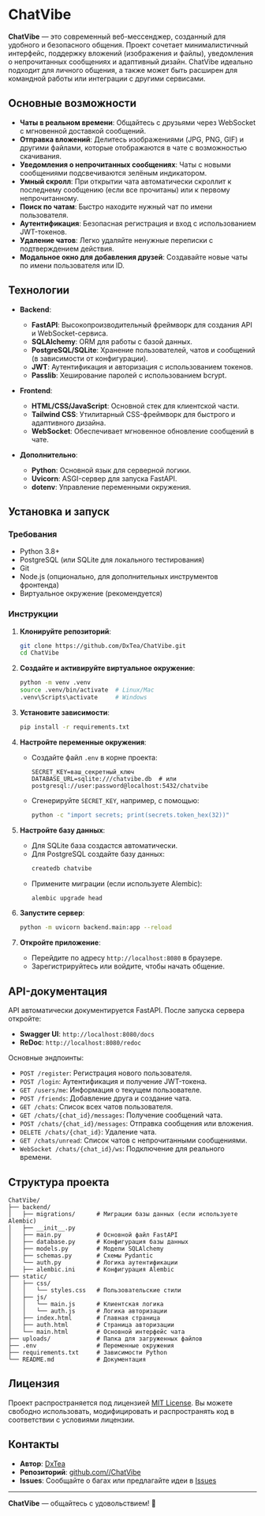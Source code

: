 # ChatVibe

[//]: # (![ChatVibe Logo]&#40;https://via.placeholder.com/150?text=ChatVibe&#41; <!-- Замените на ваш логотип, если есть -->)

**ChatVibe** — это современный веб-мессенджер, созданный для удобного и безопасного общения. Проект сочетает минималистичный интерфейс, поддержку вложений (изображения и файлы), уведомления о непрочитанных сообщениях и адаптивный дизайн. ChatVibe идеально подходит для личного общения, а также может быть расширен для командной работы или интеграции с другими сервисами.

## Основные возможности

- **Чаты в реальном времени**: Общайтесь с друзьями через WebSocket с мгновенной доставкой сообщений.
- **Отправка вложений**: Делитесь изображениями (JPG, PNG, GIF) и другими файлами, которые отображаются в чате с возможностью скачивания.
- **Уведомления о непрочитанных сообщениях**: Чаты с новыми сообщениями подсвечиваются зелёным индикатором.
- **Умный скролл**: При открытии чата автоматически скроллит к последнему сообщению (если все прочитаны) или к первому непрочитанному.
- **Поиск по чатам**: Быстро находите нужный чат по имени пользователя.
- **Аутентификация**: Безопасная регистрация и вход с использованием JWT-токенов.
- **Удаление чатов**: Легко удаляйте ненужные переписки с подтверждением действия.
- **Модальное окно для добавления друзей**: Создавайте новые чаты по имени пользователя или ID.

[//]: # (## Скриншоты)

## Технологии

- **Backend**:
  - **FastAPI**: Высокопроизводительный фреймворк для создания API и WebSocket-сервиса.
  - **SQLAlchemy**: ORM для работы с базой данных.
  - **PostgreSQL/SQLite**: Хранение пользователей, чатов и сообщений (в зависимости от конфигурации).
  - **JWT**: Аутентификация и авторизация с использованием токенов.
  - **Passlib**: Хеширование паролей с использованием bcrypt.

- **Frontend**:
  - **HTML/CSS/JavaScript**: Основной стек для клиентской части.
  - **Tailwind CSS**: Утилитарный CSS-фреймворк для быстрого и адаптивного дизайна.
  - **WebSocket**: Обеспечивает мгновенное обновление сообщений в чате.

- **Дополнительно**:
  - **Python**: Основной язык для серверной логики.
  - **Uvicorn**: ASGI-сервер для запуска FastAPI.
  - **dotenv**: Управление переменными окружения.

## Установка и запуск

### Требования

- Python 3.8+
- PostgreSQL (или SQLite для локального тестирования)
- Git
- Node.js (опционально, для дополнительных инструментов фронтенда)
- Виртуальное окружение (рекомендуется)

### Инструкции

1. **Клонируйте репозиторий**:
   ```bash
   git clone https://github.com/DxTea/ChatVibe.git
   cd ChatVibe
   ```

2. **Создайте и активируйте виртуальное окружение**:
   ```bash
   python -m venv .venv
   source .venv/bin/activate  # Linux/Mac
   .venv\Scripts\activate     # Windows
   ```

3. **Установите зависимости**:
   ```bash
   pip install -r requirements.txt
   ```

4. **Настройте переменные окружения**:
   - Создайте файл `.env` в корне проекта:
     ```
     SECRET_KEY=ваш_секретный_ключ
     DATABASE_URL=sqlite:///chatvibe.db  # или postgresql://user:password@localhost:5432/chatvibe
     ```
   - Сгенерируйте `SECRET_KEY`, например, с помощью:
     ```bash
     python -c "import secrets; print(secrets.token_hex(32))"
     ```

5. **Настройте базу данных**:
   - Для SQLite база создастся автоматически.
   - Для PostgreSQL создайте базу данных:
     ```bash
     createdb chatvibe
     ```
   - Примените миграции (если используете Alembic):
     ```bash
     alembic upgrade head
     ```

6. **Запустите сервер**:
   ```bash
   python -m uvicorn backend.main:app --reload
   ```

7. **Откройте приложение**:
   - Перейдите по адресу `http://localhost:8080` в браузере.
   - Зарегистрируйтесь или войдите, чтобы начать общение.

## API-документация

API автоматически документируется FastAPI. После запуска сервера откройте:
- **Swagger UI**: `http://localhost:8080/docs`
- **ReDoc**: `http://localhost:8080/redoc`

Основные эндпоинты:
- `POST /register`: Регистрация нового пользователя.
- `POST /login`: Аутентификация и получение JWT-токена.
- `GET /users/me`: Информация о текущем пользователе.
- `POST /friends`: Добавление друга и создание чата.
- `GET /chats`: Список всех чатов пользователя.
- `GET /chats/{chat_id}/messages`: Получение сообщений чата.
- `POST /chats/{chat_id}/messages`: Отправка сообщения или вложения.
- `DELETE /chats/{chat_id}`: Удаление чата.
- `GET /chats/unread`: Список чатов с непрочитанными сообщениями.
- `WebSocket /chats/{chat_id}/ws`: Подключение для реального времени.

## Структура проекта

```
ChatVibe/
├── backend/
│   ├── migrations/      # Миграции базы данных (если используете Alembic)
│   ├── __init__.py
│   ├── main.py          # Основной файл FastAPI
│   ├── database.py      # Конфигурация базы данных
│   ├── models.py        # Модели SQLAlchemy
│   ├── schemas.py       # Схемы Pydantic
│   └── auth.py          # Логика аутентификации
│   ├── alembic.ini      # Конфигурация Alembic
├── static/
│   ├── css/
│   │   └── styles.css   # Пользовательские стили
│   ├── js/
│   │   └── main.js      # Клиентская логика
│   │   └── auth.js      # Логика авторизации
│   ├── index.html       # Главная страница
│   ├── auth.html        # Страница авторизации
│   └── main.html        # Основной интерфейс чата
├── uploads/             # Папка для загруженных файлов
├── .env                 # Переменные окружения
├── requirements.txt     # Зависимости Python
└── README.md            # Документация
```

[//]: # (## Планы по развитию)

[//]: # ()
[//]: # (- **Поддержка групповых чатов**: Возможность создавать чаты с несколькими участниками.)

[//]: # (- **Шифрование сообщений**: Реализация end-to-end шифрования для повышения приватности.)

[//]: # (- **Уведомления**: Push-уведомления для новых сообщений через браузер или мобильное приложение.)

[//]: # (- **Предпросмотр файлов**: Отображение миниатюр для PDF и других форматов.)

[//]: # (- **Мобильная версия**: Оптимизация интерфейса для мобильных устройств.)

[//]: # (- **Локализация**: Добавление поддержки нескольких языков.)

[//]: # (- **Интеграция с облаком**: Хранение вложений в S3 или аналогичных сервисах.)

[//]: # (## Контрибьютинг)

[//]: # ()
[//]: # (Мы приветствуем любые вклады в проект! Чтобы внести изменения:)

[//]: # (1. Форкните репозиторий.)

[//]: # (2. Создайте ветку для вашей фичи: `git checkout -b feature/название-фичи`.)

[//]: # (3. Закоммитьте изменения: `git commit -m "Добавлена фича X"`.)

[//]: # (4. Запушьте в ваш форк: `git push origin feature/название-фичи`.)

[//]: # (5. Создайте Pull Request с описанием изменений.)

[//]: # ()
[//]: # (Пожалуйста, следуйте [Contributor Covenant Code of Conduct]&#40;https://www.contributor-covenant.org/&#41;.)

## Лицензия

Проект распространяется под лицензией [MIT License](LICENSE). Вы можете свободно использовать, модифицировать и распространять код в соответствии с условиями лицензии.

## Контакты

- **Автор**: [DxTea](https://github.com/DxTea)
- **Репозиторий**: [github.com/<DxTea>/ChatVibe](https://github.com/<DxTea>/ChatVibe)
- **Issues**: Сообщайте о багах или предлагайте идеи в [Issues](https://github.com/<DxTea>/ChatVibe/issues)

---

**ChatVibe** — общайтесь с удовольствием! 🚀